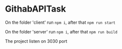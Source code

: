# GithabAPITask

On the folder 'client' run `npm i`, after that `npm run start`

On the folder 'server' run `npm i`, after that `npm run build`

The project listen on 3030 port
